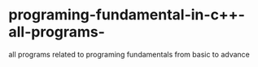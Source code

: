 # programing-fundamental-in-c++-all-programs-
all programs related to programing fundamentals from basic to advance
